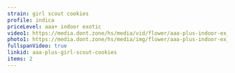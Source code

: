 ```yaml
---
strain: girl scout cookies
profile: indica
priceLevel: aaa+ indoor exotic
video1: https://media.dont.zone/hs/media/vid/flower/aaa-plus-indoor-ex_indica_girl-scout-cookies.webm
photo1: https://media.dont.zone/hs/media/img/flower/aaa-plus-indoor-ex_indica_girl-scout-cookies%202.jpeg
fullspanVideo: true
linkid: aaa-plus-girl-scout-cookies
items: 2
---
```

